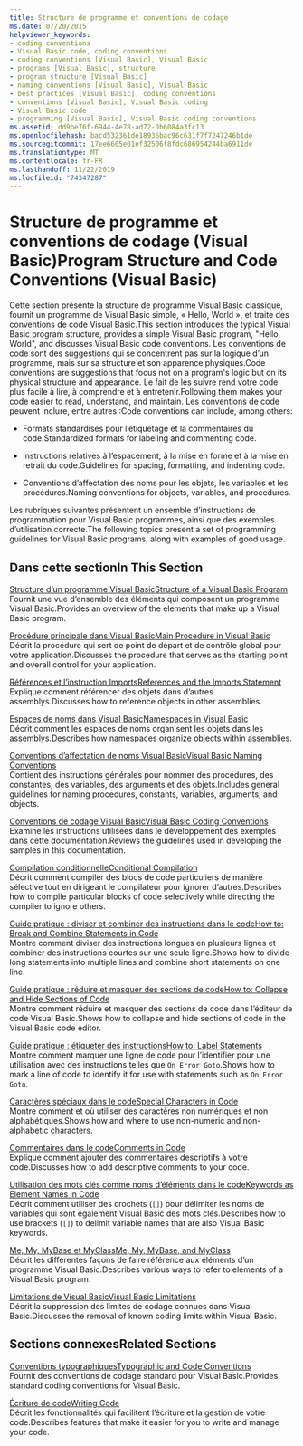 ```yaml
---
title: Structure de programme et conventions de codage
ms.date: 07/20/2015
helpviewer_keywords:
- coding conventions
- Visual Basic code, coding conventions
- coding conventions [Visual Basic], Visual Basic
- programs [Visual Basic], structure
- program structure [Visual Basic]
- naming conventions [Visual Basic], Visual Basic
- best practices [Visual Basic], coding conventions
- conventions [Visual Basic], Visual Basic coding
- Visual Basic code
- programming [Visual Basic], Visual Basic coding conventions
ms.assetid: dd9be76f-6944-4e78-ad72-0b6084a3fc13
ms.openlocfilehash: bacd532361de18936bac96c631f7f7247246b1de
ms.sourcegitcommit: 17ee6605e01ef32506f8fdc686954244ba6911de
ms.translationtype: MT
ms.contentlocale: fr-FR
ms.lasthandoff: 11/22/2019
ms.locfileid: "74347287"
---
```

# <a name="program-structure-and-code-conventions-visual-basic"></a><span data-ttu-id="d99e5-102">Structure de programme et conventions de codage (Visual Basic)</span><span class="sxs-lookup"><span data-stu-id="d99e5-102">Program Structure and Code Conventions (Visual Basic)</span></span>
<span data-ttu-id="d99e5-103">Cette section présente la structure de programme Visual Basic classique, fournit un programme de Visual Basic simple, « Hello, World », et traite des conventions de code Visual Basic.</span><span class="sxs-lookup"><span data-stu-id="d99e5-103">This section introduces the typical Visual Basic program structure, provides a simple Visual Basic program, "Hello, World", and discusses Visual Basic code conventions.</span></span> <span data-ttu-id="d99e5-104">Les conventions de code sont des suggestions qui se concentrent pas sur la logique d’un programme, mais sur sa structure et son apparence physiques.</span><span class="sxs-lookup"><span data-stu-id="d99e5-104">Code conventions are suggestions that focus not on a program's logic but on its physical structure and appearance.</span></span> <span data-ttu-id="d99e5-105">Le fait de les suivre rend votre code plus facile à lire, à comprendre et à entretenir.</span><span class="sxs-lookup"><span data-stu-id="d99e5-105">Following them makes your code easier to read, understand, and maintain.</span></span> <span data-ttu-id="d99e5-106">Les conventions de code peuvent inclure, entre autres :</span><span class="sxs-lookup"><span data-stu-id="d99e5-106">Code conventions can include, among others:</span></span>  
  
- <span data-ttu-id="d99e5-107">Formats standardisés pour l’étiquetage et la commentaires du code.</span><span class="sxs-lookup"><span data-stu-id="d99e5-107">Standardized formats for labeling and commenting code.</span></span>  
  
- <span data-ttu-id="d99e5-108">Instructions relatives à l’espacement, à la mise en forme et à la mise en retrait du code.</span><span class="sxs-lookup"><span data-stu-id="d99e5-108">Guidelines for spacing, formatting, and indenting code.</span></span>  
  
- <span data-ttu-id="d99e5-109">Conventions d’affectation des noms pour les objets, les variables et les procédures.</span><span class="sxs-lookup"><span data-stu-id="d99e5-109">Naming conventions for objects, variables, and procedures.</span></span>  
  
 <span data-ttu-id="d99e5-110">Les rubriques suivantes présentent un ensemble d’instructions de programmation pour Visual Basic programmes, ainsi que des exemples d’utilisation correcte.</span><span class="sxs-lookup"><span data-stu-id="d99e5-110">The following topics present a set of programming guidelines for Visual Basic programs, along with examples of good usage.</span></span>  
  
## <a name="in-this-section"></a><span data-ttu-id="d99e5-111">Dans cette section</span><span class="sxs-lookup"><span data-stu-id="d99e5-111">In This Section</span></span>  
 [<span data-ttu-id="d99e5-112">Structure d’un programme Visual Basic</span><span class="sxs-lookup"><span data-stu-id="d99e5-112">Structure of a Visual Basic Program</span></span>](../../../visual-basic/programming-guide/program-structure/structure-of-a-visual-basic-program.md)  
 <span data-ttu-id="d99e5-113">Fournit une vue d’ensemble des éléments qui composent un programme Visual Basic.</span><span class="sxs-lookup"><span data-stu-id="d99e5-113">Provides an overview of the elements that make up a Visual Basic program.</span></span>  
  
 [<span data-ttu-id="d99e5-114">Procédure principale dans Visual Basic</span><span class="sxs-lookup"><span data-stu-id="d99e5-114">Main Procedure in Visual Basic</span></span>](../../../visual-basic/programming-guide/program-structure/main-procedure.md)  
 <span data-ttu-id="d99e5-115">Décrit la procédure qui sert de point de départ et de contrôle global pour votre application.</span><span class="sxs-lookup"><span data-stu-id="d99e5-115">Discusses the procedure that serves as the starting point and overall control for your application.</span></span>  
  
 [<span data-ttu-id="d99e5-116">Références et l’instruction Imports</span><span class="sxs-lookup"><span data-stu-id="d99e5-116">References and the Imports Statement</span></span>](../../../visual-basic/programming-guide/program-structure/references-and-the-imports-statement.md)  
 <span data-ttu-id="d99e5-117">Explique comment référencer des objets dans d’autres assemblys.</span><span class="sxs-lookup"><span data-stu-id="d99e5-117">Discusses how to reference objects in other assemblies.</span></span>  
  
 [<span data-ttu-id="d99e5-118">Espaces de noms dans Visual Basic</span><span class="sxs-lookup"><span data-stu-id="d99e5-118">Namespaces in Visual Basic</span></span>](../../../visual-basic/programming-guide/program-structure/namespaces.md)  
 <span data-ttu-id="d99e5-119">Décrit comment les espaces de noms organisent les objets dans les assemblys.</span><span class="sxs-lookup"><span data-stu-id="d99e5-119">Describes how namespaces organize objects within assemblies.</span></span>  
  
 [<span data-ttu-id="d99e5-120">Conventions d’affectation de noms Visual Basic</span><span class="sxs-lookup"><span data-stu-id="d99e5-120">Visual Basic Naming Conventions</span></span>](../../../visual-basic/programming-guide/program-structure/naming-conventions.md)  
 <span data-ttu-id="d99e5-121">Contient des instructions générales pour nommer des procédures, des constantes, des variables, des arguments et des objets.</span><span class="sxs-lookup"><span data-stu-id="d99e5-121">Includes general guidelines for naming procedures, constants, variables, arguments, and objects.</span></span>  
  
 [<span data-ttu-id="d99e5-122">Conventions de codage Visual Basic</span><span class="sxs-lookup"><span data-stu-id="d99e5-122">Visual Basic Coding Conventions</span></span>](../../../visual-basic/programming-guide/program-structure/coding-conventions.md)  
 <span data-ttu-id="d99e5-123">Examine les instructions utilisées dans le développement des exemples dans cette documentation.</span><span class="sxs-lookup"><span data-stu-id="d99e5-123">Reviews the guidelines used in developing the samples in this documentation.</span></span>  
  
 [<span data-ttu-id="d99e5-124">Compilation conditionnelle</span><span class="sxs-lookup"><span data-stu-id="d99e5-124">Conditional Compilation</span></span>](../../../visual-basic/programming-guide/program-structure/conditional-compilation.md)  
 <span data-ttu-id="d99e5-125">Décrit comment compiler des blocs de code particuliers de manière sélective tout en dirigeant le compilateur pour ignorer d’autres.</span><span class="sxs-lookup"><span data-stu-id="d99e5-125">Describes how to compile particular blocks of code selectively while directing the compiler to ignore others.</span></span>  
  
 [<span data-ttu-id="d99e5-126">Guide pratique : diviser et combiner des instructions dans le code</span><span class="sxs-lookup"><span data-stu-id="d99e5-126">How to: Break and Combine Statements in Code</span></span>](../../../visual-basic/programming-guide/program-structure/how-to-break-and-combine-statements-in-code.md)  
 <span data-ttu-id="d99e5-127">Montre comment diviser des instructions longues en plusieurs lignes et combiner des instructions courtes sur une seule ligne.</span><span class="sxs-lookup"><span data-stu-id="d99e5-127">Shows how to divide long statements into multiple lines and combine short statements on one line.</span></span>  
  
 [<span data-ttu-id="d99e5-128">Guide pratique : réduire et masquer des sections de code</span><span class="sxs-lookup"><span data-stu-id="d99e5-128">How to: Collapse and Hide Sections of Code</span></span>](../../../visual-basic/programming-guide/program-structure/how-to-collapse-and-hide-sections-of-code.md)  
 <span data-ttu-id="d99e5-129">Montre comment réduire et masquer des sections de code dans l’éditeur de code Visual Basic.</span><span class="sxs-lookup"><span data-stu-id="d99e5-129">Shows how to collapse and hide sections of code in the Visual Basic code editor.</span></span>  
  
 [<span data-ttu-id="d99e5-130">Guide pratique : étiqueter des instructions</span><span class="sxs-lookup"><span data-stu-id="d99e5-130">How to: Label Statements</span></span>](../../../visual-basic/programming-guide/program-structure/how-to-label-statements.md)  
 <span data-ttu-id="d99e5-131">Montre comment marquer une ligne de code pour l’identifier pour une utilisation avec des instructions telles que `On Error Goto`.</span><span class="sxs-lookup"><span data-stu-id="d99e5-131">Shows how to mark a line of code to identify it for use with statements such as `On Error Goto`.</span></span>  
  
 [<span data-ttu-id="d99e5-132">Caractères spéciaux dans le code</span><span class="sxs-lookup"><span data-stu-id="d99e5-132">Special Characters in Code</span></span>](../../../visual-basic/programming-guide/program-structure/special-characters-in-code.md)  
 <span data-ttu-id="d99e5-133">Montre comment et où utiliser des caractères non numériques et non alphabétiques.</span><span class="sxs-lookup"><span data-stu-id="d99e5-133">Shows how and where to use non-numeric and non-alphabetic characters.</span></span>  
  
 [<span data-ttu-id="d99e5-134">Commentaires dans le code</span><span class="sxs-lookup"><span data-stu-id="d99e5-134">Comments in Code</span></span>](../../../visual-basic/programming-guide/program-structure/comments-in-code.md)  
 <span data-ttu-id="d99e5-135">Explique comment ajouter des commentaires descriptifs à votre code.</span><span class="sxs-lookup"><span data-stu-id="d99e5-135">Discusses how to add descriptive comments to your code.</span></span>  
  
 [<span data-ttu-id="d99e5-136">Utilisation des mots clés comme noms d’éléments dans le code</span><span class="sxs-lookup"><span data-stu-id="d99e5-136">Keywords as Element Names in Code</span></span>](../../../visual-basic/programming-guide/program-structure/keywords-as-element-names-in-code.md)  
 <span data-ttu-id="d99e5-137">Décrit comment utiliser des crochets (`[]`) pour délimiter les noms de variables qui sont également Visual Basic des mots clés.</span><span class="sxs-lookup"><span data-stu-id="d99e5-137">Describes how to use brackets (`[]`) to delimit variable names that are also Visual Basic keywords.</span></span>  
  
 [<span data-ttu-id="d99e5-138">Me, My, MyBase et MyClass</span><span class="sxs-lookup"><span data-stu-id="d99e5-138">Me, My, MyBase, and MyClass</span></span>](../../../visual-basic/programming-guide/program-structure/me-my-mybase-and-myclass.md)  
 <span data-ttu-id="d99e5-139">Décrit les différentes façons de faire référence aux éléments d’un programme Visual Basic.</span><span class="sxs-lookup"><span data-stu-id="d99e5-139">Describes various ways to refer to elements of a Visual Basic program.</span></span>  
  
 [<span data-ttu-id="d99e5-140">Limitations de Visual Basic</span><span class="sxs-lookup"><span data-stu-id="d99e5-140">Visual Basic Limitations</span></span>](../../../visual-basic/programming-guide/program-structure/limitations.md)  
 <span data-ttu-id="d99e5-141">Décrit la suppression des limites de codage connues dans Visual Basic.</span><span class="sxs-lookup"><span data-stu-id="d99e5-141">Discusses the removal of known coding limits within Visual Basic.</span></span>  
  
## <a name="related-sections"></a><span data-ttu-id="d99e5-142">Sections connexes</span><span class="sxs-lookup"><span data-stu-id="d99e5-142">Related Sections</span></span>  
 [<span data-ttu-id="d99e5-143">Conventions typographiques</span><span class="sxs-lookup"><span data-stu-id="d99e5-143">Typographic and Code Conventions</span></span>](../../../visual-basic/language-reference/typographic-and-code-conventions.md)  
 <span data-ttu-id="d99e5-144">Fournit des conventions de codage standard pour Visual Basic.</span><span class="sxs-lookup"><span data-stu-id="d99e5-144">Provides standard coding conventions for Visual Basic.</span></span>  
  
 [<span data-ttu-id="d99e5-145">Écriture de code</span><span class="sxs-lookup"><span data-stu-id="d99e5-145">Writing Code</span></span>](/visualstudio/ide/writing-code-in-the-code-and-text-editor)  
 <span data-ttu-id="d99e5-146">Décrit les fonctionnalités qui facilitent l’écriture et la gestion de votre code.</span><span class="sxs-lookup"><span data-stu-id="d99e5-146">Describes features that make it easier for you to write and manage your code.</span></span>
